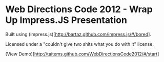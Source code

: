 Web Directions Code 2012 - Wrap Up Impress.JS Presentation
=

Built using (impress.js)[http://bartaz.github.com/impress.js/#/bored].

Licensed under a "couldn't give two shits what you do with it" license.

(View Demo)[http://taitems.github.com/WebDirectionsCode2012/#/start]